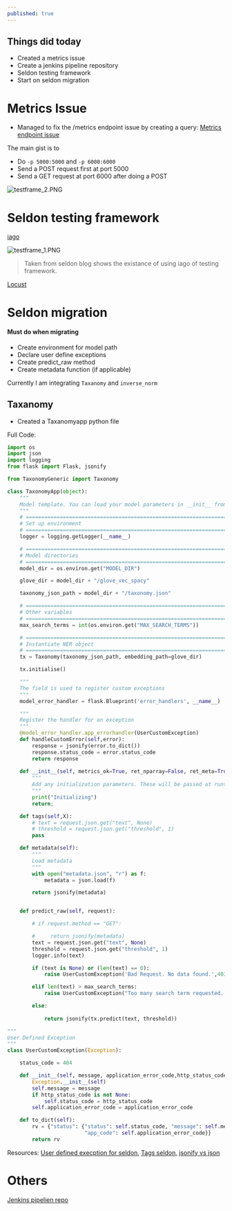 ```yaml
---
published: true
---
```

## Things did today

- Created a metrics issue
- Create a jenkins pipeline repository
- Seldon testing framework
- Start on seldon migration

# Metrics Issue
- Managed to fix the /metrics endpoint issue by creating a query:
[Metrics endpoint issue](https://github.com/SeldonIO/seldon-core/issues/1901)

The main gist is to
- Do  `-p 5000:5000` and `-p 6000:6000`
- Send a POST request first at port 5000
- Send a GET request at port 6000 after doing a POST

![testframe_2.PNG]({{site.baseurl}}/img/testframe_2.PNG)


# Seldon testing framework

[iago](https://blog.twitter.com/engineering/en_us/topics/infrastructure/2018/iagov2.html)

![testframe_1.PNG]({{site.baseurl}}/img/testframe_1.PNG)

> Taken from seldon blog shows the existance of using iago of testing framework.


[Locust](https://locust.io/)



# Seldon migration

#### Must do when migrating
- Create environment for model path
- Declare user define exceptions
- Create predict_raw method
- Create metadata function (if applicable)

Currently I am integrating `Taxanomy` and `inverse_norm`

## Taxanomy
- Created a Taxanomyapp python file

Full Code:
```python
import os
import json
import logging
from flask import Flask, jsonify

from TaxonomyGeneric import Taxonomy

class TaxonomyApp(object):
    """
    Model template. You can load your model parameters in __init__ from a location accessible at runtime
    """
    # ==============================================================================
    # Set up environment
    # ==============================================================================
    logger = logging.getLogger(__name__)

    # ==============================================================================
    # Model directories
    # ==============================================================================
    model_dir = os.environ.get("MODEL_DIR")

    glove_dir = model_dir + "/glove_vec_spacy"

    taxonomy_json_path = model_dir + "/taxonomy.json"

    # ==============================================================================
    # Other variables
    # ==============================================================================
    max_search_terms = int(os.environ.get("MAX_SEARCH_TERMS"))

    # ==============================================================================
    # Instantiate NER object
    # ==============================================================================
    tx = Taxonomy(taxonomy_json_path, embedding_path=glove_dir)

    tx.initialise()

    """
    The field is used to register custom exceptions
    """
    model_error_handler = flask.Blueprint('error_handlers', __name__)

    """
    Register the handler for an exception
    """
    @model_error_handler.app_errorhandler(UserCustomException)
    def handleCustomError(self,error):
        response = jsonify(error.to_dict())
        response.status_code = error.status_code
        return response
    
    def __init__(self, metrics_ok=True, ret_nparray=False, ret_meta=True):
        """
        Add any initialization parameters. These will be passed at runtime from the graph definition parameters defined in your seldondeployment kubernetes resource manifest.
        """
        print("Initializing")
        return;

    def tags(self,X):
        # text = request.json.get("text", None)
        # threshold = request.json.get("threshold", 1)
        pass

    def metadata(self):
        """
        Load metadata
        """
        with open("metadata.json", "r") as f:
            metadata = json.load(f)

        return jsonify(metadata)


    def predict_raw(self, request):

        # if request.method == "GET":

        #     return jsonify(metadata)
        text = request.json.get("text", None)
        threshold = request.json.get("threshold", 1)
        logger.info(text)

        if (text is None) or (len(text) == 0):
            raise UserCustomException('Bad Request. No data found.',403)

        elif len(text) > max_search_terms:
            raise UserCustomException("Too many search term requested. Max: 20. Received: {}".format(len(text)),403)

        else:
            
            return jsonify(tx.predict(text, threshold))

"""
User Defined Exception
"""
class UserCustomException(Exception):

    status_code = 404

    def __init__(self, message, application_error_code,http_status_code):
        Exception.__init__(self)
        self.message = message
        if http_status_code is not None:
            self.status_code = http_status_code
        self.application_error_code = application_error_code

    def to_dict(self):
        rv = {"status": {"status": self.status_code, "message": self.message,
                         "app_code": self.application_error_code}}
        return rv

```


Resources:
[User defined execption for seldon](https://docs.seldon.io/projects/seldon-core/en/v1.1.0/python/python_component.html#user-defined-exceptions), [Tags seldon](https://docs.seldon.io/projects/seldon-core/en/v1.1.0/python/python_component.html#returning-tags), [jsonify vs json](https://stackoverflow.com/questions/7907596/json-dumps-vs-flask-jsonify)

# Others
[Jenkins pipelien repo](https://github.com/Deunitato-sentient/seldon-jenkins-experiement)
